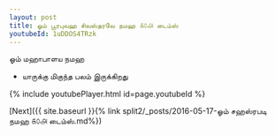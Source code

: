 ```yaml
---
layout: post
title: ஓம் பூரபுவஹ சிவஸ்தரவே நமஹ ௧௦௮ டைம்ஸ்
youtubeId: 1uDDOS4TRzk
---
```

 
 
 ஓம் மஹாபாளய நமஹ  
 
 -  யாருக்கு மிகுந்த பலம் இருக்கிறது 
 
  
 
  
 
 
 
 
 
 


{% include youtubePlayer.html id=page.youtubeId %}
 
[Next]({{ site.baseurl }}{% link  split2/_posts/2016-05-17-ஓம் சஹஸ்ரபடி நமஹ ௧௦௮ டைம்ஸ்.md%})
 
